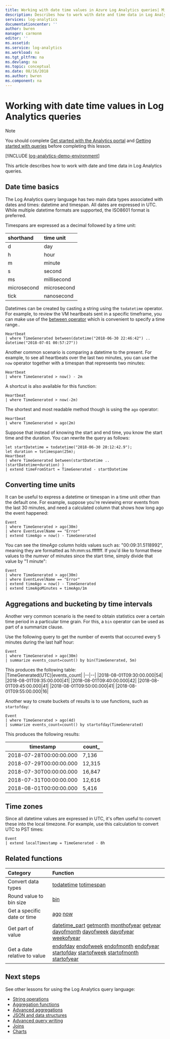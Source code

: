 ```yaml
---
title: Working with date time values in Azure Log Analytics queries| Microsoft Docs
description: Describes how to work with date and time data in Log Analytics queries.
services: log-analytics
documentationcenter: ''
author: bwren
manager: carmonm
editor: ''
ms.assetid: 
ms.service: log-analytics
ms.workload: na
ms.tgt_pltfrm: na
ms.devlang: na
ms.topic: conceptual
ms.date: 08/16/2018
ms.author: bwren
ms.component: na
---
```


# Working with date time values in Log Analytics queries

> [!NOTE]
> You should complete [Get started with the Analytics portal](get-started-analytics-portal.md) and [Getting started with queries](get-started-queries.md) before completing this lesson.

[!INCLUDE [log-analytics-demo-environment](../../../includes/log-analytics-demo-environment.md)]

This article describes how to work with date and time data in Log Analytics queries.


## Date time basics
The Log Analytics query language has two main data types associated with dates and times: datetime and timespan. All dates are expressed in UTC. While multiple datetime formats are supported, the ISO8601 format is preferred. 

Timespans are expressed as a decimal followed by a time unit:

|shorthand   | time unit    |
|:---|:---|
|d           | day          |
|h           | hour         |
|m           | minute       |
|s           | second       |
|ms          | millisecond  |
|microsecond | microsecond  |
|tick        | nanosecond   |

Datetimes can be created by casting a string using the `todatetime` operator. For example, to review the VM heartbeats sent in a specific timeframe, you can make use of the [between operator](/azure/kusto/query/betweenoperator) which is convenient to specify a time range..

```Kusto
Heartbeat
| where TimeGenerated between(datetime("2018-06-30 22:46:42") .. datetime("2018-07-01 00:57:27"))
```

Another common scenario is comparing a datetime to the present. For example, to see all heartbeats over the last two minutes, you can use the `now` operator together with a timespan that represents two minutes:

```Kusto
Heartbeat
| where TimeGenerated > now() - 2m
```

A shortcut is also available for this function:
```Kusto
Heartbeat
| where TimeGenerated > now(-2m)
```

The shortest and most readable method though is using the `ago` operator:
```Kusto
Heartbeat
| where TimeGenerated > ago(2m)
```

Suppose that instead of knowing the start and end time, you know the start time and the duration. You can rewrite the query as follows:

```Kusto
let startDatetime = todatetime("2018-06-30 20:12:42.9");
let duration = totimespan(25m);
Heartbeat
| where TimeGenerated between(startDatetime .. (startDatetime+duration) )
| extend timeFromStart = TimeGenerated - startDatetime
```

## Converting time units
It can be useful to express a datetime or timespan in a time unit other than the default one. For example, suppose you're reviewing error events from the last 30 minutes, and need a calculated column that shows how long ago the event happened:

```Kusto
Event
| where TimeGenerated > ago(30m)
| where EventLevelName == "Error"
| extend timeAgo = now() - TimeGenerated 
```

You can see the _timeAgo_ column holds values such as: "00:09:31.5118992", meaning they are formatted as hh:mm:ss.fffffff. If you'd like to format these values to the _numver_ of minutes since the start time, simply divide that value by "1 minute":

```Kusto
Event
| where TimeGenerated > ago(30m)
| where EventLevelName == "Error"
| extend timeAgo = now() - TimeGenerated
| extend timeAgoMinutes = timeAgo/1m 
```


## Aggregations and bucketing by time intervals
Another very common scenario is the need to obtain statistics over a certain time period in a particular time grain. For this, a `bin` operator can be used as part of a summarize clause.

Use the following query to get the number of events that occurred every 5 minutes during the last half hour:

```Kusto
Event
| where TimeGenerated > ago(30m)
| summarize events_count=count() by bin(TimeGenerated, 5m) 
```

This produces the following table:  
|TimeGenerated(UTC)|events_count|
|--|--|
|2018-08-01T09:30:00.000|54|
|2018-08-01T09:35:00.000|41|
|2018-08-01T09:40:00.000|42|
|2018-08-01T09:45:00.000|41|
|2018-08-01T09:50:00.000|41|
|2018-08-01T09:55:00.000|16|

Another way to create buckets of results is to use functions, such as `startofday`:

```Kusto
Event
| where TimeGenerated > ago(4d)
| summarize events_count=count() by startofday(TimeGenerated) 
```

This produces the following results:

|timestamp|count_|
|--|--|
|2018-07-28T00:00:00.000|7,136|
|2018-07-29T00:00:00.000|12,315|
|2018-07-30T00:00:00.000|16,847|
|2018-07-31T00:00:00.000|12,616|
|2018-08-01T00:00:00.000|5,416	|


## Time zones
Since all datetime values are expressed in UTC, it's often useful to convert these into the local timezone. For example, use this calculation to convert UTC to PST times:

```Kusto
Event
| extend localTimestamp = TimeGenerated - 8h
```

## Related functions

| Category | Function |
|:---|:---|
| Convert data types | [todatetime](/azure/kusto/query/todatetimefunction)  [totimespan](/azure/kusto/query/totimespanfunction)  |
| Round value to bin size | [bin](/azure/kusto/query/binfunction) |
| Get a specific date or time | [ago](/azure/kusto/query/agofunction) [now](/azure/kusto/query/nowfunction)   |
| Get part of value | [datetime_part](/azure/kusto/query/datetime_part) [getmonth](/azure/kusto/query/getmonth) [monthofyear](/azure/kusto/query/monthofyear) [getyear](/azure/kusto/query/getyear) [dayofmonth](/azure/kusto/query/dayofmonth) [dayofweek](/azure/kusto/query/dayofweek) [dayofyear](/azure/kusto/query/dayofyear) [weekofyear](/azure/kusto/query/weekofyearfunction) |
| Get a date relative to value  | [endofday](/azure/kusto/query/endofdayfunction) [endofweek](/azure/kusto/query/endofweekfunction) [endofmonth](/azure/kusto/query/endofmonthfunction) [endofyear](/azure/kusto/query/endofyearfunction) [startofday](/azure/kusto/query/startofdayfunction) [startofweek](/azure/kusto/query/startofweek) [startofmonth](/azure/kusto/query/startofmonthfunction) [startofyear](/azure/kusto/query/startofyearfunction) |

## Next steps
See other lessons for using the Log Analytics query language:

- [String operations](string-operations.md)
- [Aggregation functions](aggregations.md)
- [Advanced aggregations](advanced-aggregations.md)
- [JSON and data structures](json-data-structures.md)
- [Advanced query writing](advanced-query-writing.md)
- [Joins](joins.md)
- [Charts](charts.md)